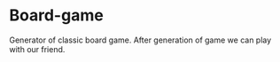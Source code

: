 # Board-game
Generator of classic board game.
After generation of game we can play with our friend.

